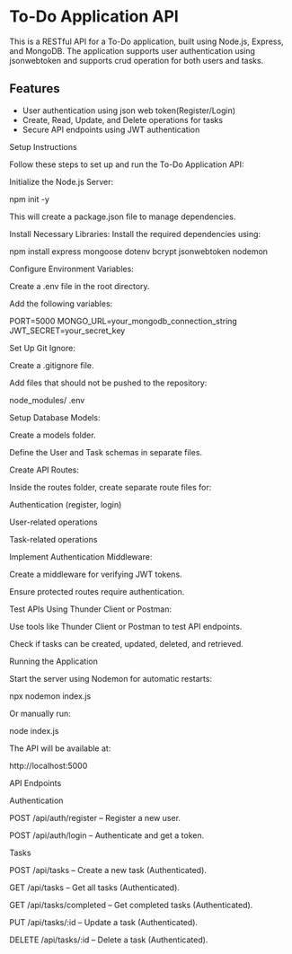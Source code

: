# To-Do Application API

This is a RESTful API for a To-Do application, built using Node.js, Express, and MongoDB. The application supports user authentication using jsonwebtoken and  supports crud operation for both users and tasks.

## Features
- User authentication using json web token(Register/Login)
- Create, Read, Update, and Delete  operations for tasks
- Secure API endpoints using JWT authentication
  
Setup Instructions

Follow these steps to set up and run the To-Do Application API:

Initialize the Node.js Server:

npm init -y

This will create a package.json file to manage dependencies.

Install Necessary Libraries:
Install the required dependencies using:

npm install express mongoose dotenv bcrypt jsonwebtoken nodemon

Configure Environment Variables:

Create a .env file in the root directory.

Add the following variables:

PORT=5000
MONGO_URL=your_mongodb_connection_string
JWT_SECRET=your_secret_key

Set Up Git Ignore:

Create a .gitignore file.

Add files that should not be pushed to the repository:

node_modules/
.env

Setup Database Models:

Create a models folder.

Define the User and Task schemas in separate files.

Create API Routes:

Inside the routes folder, create separate route files for:

Authentication (register, login)

User-related operations

Task-related operations

Implement Authentication Middleware:

Create a middleware for verifying JWT tokens.

Ensure protected routes require authentication.

Test APIs Using Thunder Client or Postman:

Use tools like Thunder Client or Postman to test API endpoints.

Check if tasks can be created, updated, deleted, and retrieved.

Running the Application

Start the server using Nodemon for automatic restarts:

npx nodemon index.js

Or manually run:

node index.js

The API will be available at:

http://localhost:5000

API Endpoints

Authentication

POST /api/auth/register – Register a new user.

POST /api/auth/login – Authenticate and get a token.

Tasks

POST /api/tasks – Create a new task (Authenticated).

GET /api/tasks – Get all tasks (Authenticated).

GET /api/tasks/completed – Get completed tasks (Authenticated).

PUT /api/tasks/:id – Update a task (Authenticated).

DELETE /api/tasks/:id – Delete a task (Authenticated).
